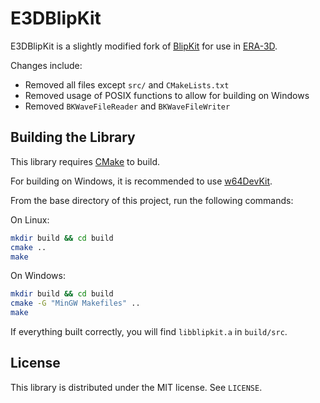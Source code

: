 E3DBlipKit
=======

E3DBlipKit is a slightly modified fork of [BlipKit](https://github.com/detomon/BlipKit/) for use in [ERA-3D](https://github.com/AuzFox/ERA-3D).

Changes include:
- Removed all files except `src/` and `CMakeLists.txt`
- Removed usage of POSIX functions to allow for building on Windows
- Removed `BKWaveFileReader` and `BKWaveFileWriter`

Building the Library
--------------------

This library requires [CMake](https://cmake.org/download/) to build.

For building on Windows, it is recommended to use [w64DevKit](https://github.com/skeeto/w64devkit).

From the base directory of this project, run the following commands:

On Linux:
```sh
mkdir build && cd build
cmake ..
make
```

On Windows:
```sh
mkdir build && cd build
cmake -G "MinGW Makefiles" ..
make
```

If everything built correctly, you will find `libblipkit.a` in `build/src`.

License
-------

This library is distributed under the MIT license. See `LICENSE`.
